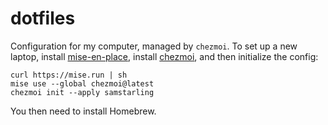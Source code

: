 # dotfiles

Configuration for my computer, managed by `chezmoi`. To set up a new laptop,
install [mise-en-place][mise], install [chezmoi][chezmoi], and then initialize
the config:

```
curl https://mise.run | sh
mise use --global chezmoi@latest
chezmoi init --apply samstarling
```

You then need to install Homebrew.

[mise]: https://mise.jdx.dev/getting-started.html
[chezmoi]: https://www.chezmoi.io/
